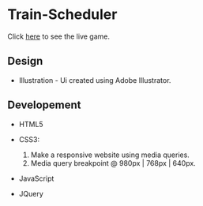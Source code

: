 # Train-Scheduler

Click [here]( https://jasonaron.github.io/Gif-Tastic/) to see the live game.


<h2>Design</h2>

* Illustration - Ui created using Adobe Illustrator.


<h2>Developement</h2>

* HTML5

* CSS3:
  1. Make a responsive website using media queries.
  1. Media query breakpoint @ 980px | 768px | 640px.

* JavaScript
 
* JQuery
